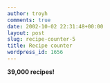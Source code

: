 ```yaml
---
author: troyh
comments: true
date: 2002-10-02 22:31:48+00:00
layout: post
slug: recipe-counter-5
title: Recipe counter
wordpress_id: 1656
---
```


**39,000 recipes!**
